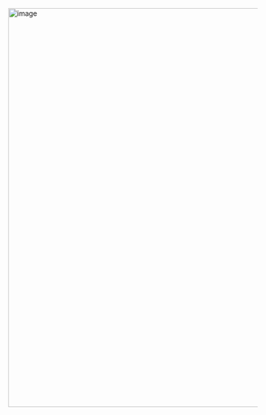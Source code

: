 <img width="806" alt="image" src="https://github.com/LeonaIstrefi/BLJ2023_TR_Leo-Kar-And-Ada/assets/145564029/169f27d1-e5be-42c5-a1f8-959b7c4f82a3">
